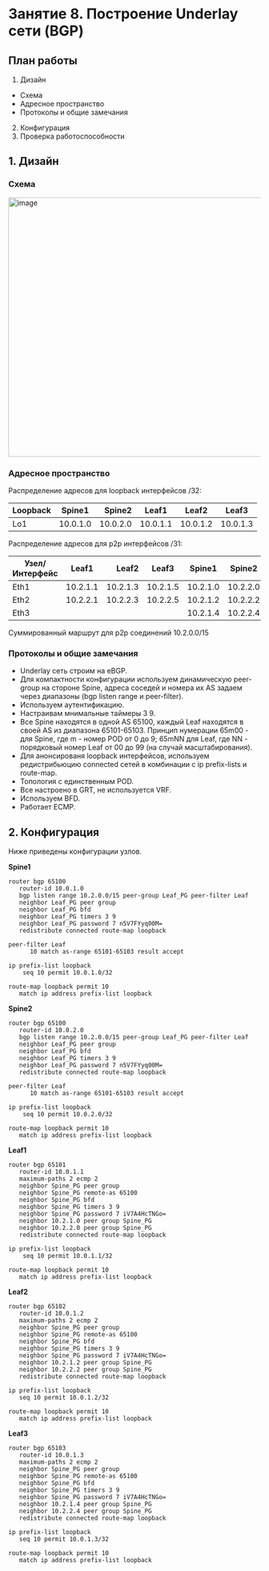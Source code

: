 # Занятие 8. Построение Underlay сети (BGP)

## **План работы**
1. Дизайн
  - Схема
  - Адресное пространство
  - Протоколы и общие замечания
2. Конфигурация
3. Проверка работоспособности

## 1. Дизайн

### Схема

<img width="846" height="518" alt="image" src="https://github.com/user-attachments/assets/5d279c77-82b5-4028-8d78-6e31ba98fa30" />

### Адресное пространство
Распределение адресов для loopback интерфейсов /32:

| Loopback         | Spine1   | Spine2   | Leaf1    |Leaf2     |Leaf3     |
| ---------------- |:--------:| --------:|----------|----------|----------|    
| Lo1              | 10.0.1.0 | 10.0.2.0 | 10.0.1.1 | 10.0.1.2 | 10.0.1.3 |

Распределение адресов для p2p интерфейсов /31:

|  Узел/Интерфейс  | Leaf1   |Leaf2     |Leaf3     |Spine1    |Spine2    |
| ---------------- |:-------:| -------: |--------- |----------|----------|    
| Eth1             | 10.2.1.1| 10.2.1.3 | 10.2.1.5 | 10.2.1.0 | 10.2.2.0 |
| Eth2             | 10.2.2.1| 10.2.2.3 | 10.2.2.5 | 10.2.1.2 | 10.2.2.2 |
| Eth3             |         |          |          | 10.2.1.4 | 10.2.2.4 |

Суммированный маршрут для p2p соединений 10.2.0.0/15

### Протоколы и общие замечания
- Underlay сеть строим на eBGP.
- Для компактности конфигурации используем динамическую peer-group на стороне Spine, адреса соседей и номера их AS задаем через диапазоны (bgp listen range и peer-filter).
- Используем аутентификацию.
- Настраивам мнимальные таймеры 3 9.
- Все Spine находятся в одной AS 65100, каждый Leaf находятся в своей AS из диапазона 65101-65103. Принцип нумерации 65m00 - для Spine, где m - номер POD от 0 до 9; 65mNN для Leaf, где NN - порядковый номер Leaf от 00 до 99 (на случай масштабирования).
- Для анонсированя loopback интерфейсов, используем редистрибьюцию connected сетей в комбинации с ip prefix-lists и route-map.
- Топология с единственным POD.
- Все настроено в GRT, не используется VRF.
- Используем BFD.
- Работает ECMP.

## 2. Конфигурация

Ниже приведены конфигурации узлов.

**Spine1**
```
router bgp 65100
   router-id 10.0.1.0
   bgp listen range 10.2.0.0/15 peer-group Leaf_PG peer-filter Leaf
   neighbor Leaf_PG peer group
   neighbor Leaf_PG bfd
   neighbor Leaf_PG timers 3 9
   neighbor Leaf_PG password 7 n5V7FYyq00M=
   redistribute connected route-map loopback

peer-filter Leaf
      10 match as-range 65101-65103 result accept

ip prefix-list loopback
    seq 10 permit 10.0.1.0/32

route-map loopback permit 10
   match ip address prefix-list loopback
```
**Spine2**
```
router bgp 65100
   router-id 10.0.2.0
   bgp listen range 10.2.0.0/15 peer-group Leaf_PG peer-filter Leaf
   neighbor Leaf_PG peer group
   neighbor Leaf_PG bfd
   neighbor Leaf_PG timers 3 9
   neighbor Leaf_PG password 7 n5V7FYyq00M=
   redistribute connected route-map loopback

peer-filter Leaf
      10 match as-range 65101-65103 result accept

ip prefix-list loopback
    seq 10 permit 10.0.2.0/32

route-map loopback permit 10
   match ip address prefix-list loopback
```
**Leaf1**
```
router bgp 65101
   router-id 10.0.1.1
   maximum-paths 2 ecmp 2
   neighbor Spine_PG peer group
   neighbor Spine_PG remote-as 65100
   neighbor Spine_PG bfd
   neighbor Spine_PG timers 3 9
   neighbor Spine_PG password 7 iV7A4HcTNGo=
   neighbor 10.2.1.0 peer group Spine_PG
   neighbor 10.2.2.0 peer group Spine_PG
   redistribute connected route-map loopback

ip prefix-list loopback
    seq 10 permit 10.0.1.1/32

route-map loopback permit 10
   match ip address prefix-list loopback
```
**Leaf2**
```
router bgp 65102
   router-id 10.0.1.2
   maximum-paths 2 ecmp 2
   neighbor Spine_PG peer group
   neighbor Spine_PG remote-as 65100
   neighbor Spine_PG bfd
   neighbor Spine_PG timers 3 9
   neighbor Spine_PG password 7 iV7A4HcTNGo=
   neighbor 10.2.1.2 peer group Spine_PG
   neighbor 10.2.2.2 peer group Spine_PG
   redistribute connected route-map loopback

ip prefix-list loopback
   seq 10 permit 10.0.1.2/32

route-map loopback permit 10
   match ip address prefix-list loopback
```
**Leaf3**
```
router bgp 65103
   router-id 10.0.1.3
   maximum-paths 2 ecmp 2
   neighbor Spine_PG peer group
   neighbor Spine_PG remote-as 65100
   neighbor Spine_PG bfd
   neighbor Spine_PG timers 3 9
   neighbor Spine_PG password 7 iV7A4HcTNGo=
   neighbor 10.2.1.4 peer group Spine_PG
   neighbor 10.2.2.4 peer group Spine_PG
   redistribute connected route-map loopback

ip prefix-list loopback
   seq 10 permit 10.0.1.3/32

route-map loopback permit 10
   match ip address prefix-list loopback
```
